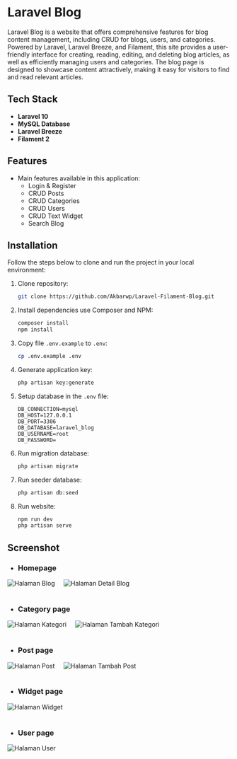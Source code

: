 # Laravel Blog

Laravel Blog is a website that offers comprehensive features for blog content management, including CRUD for blogs, users, and categories. Powered by Laravel, Laravel Breeze, and Filament, this site provides a user-friendly interface for creating, reading, editing, and deleting blog articles, as well as efficiently managing users and categories. The blog page is designed to showcase content attractively, making it easy for visitors to find and read relevant articles.

## Tech Stack

- **Laravel 10**
- **MySQL Database**
- **Laravel Breeze**
- **Filament 2**

## Features

- Main features available in this application:
  - Login & Register
  - CRUD Posts
  - CRUD Categories
  - CRUD Users
  - CRUD Text Widget
  - Search Blog

## Installation

Follow the steps below to clone and run the project in your local environment:

1. Clone repository:

    ```bash
    git clone https://github.com/Akbarwp/Laravel-Filament-Blog.git
    ```

2. Install dependencies use Composer and NPM:

    ```bash
    composer install
    npm install
    ```

3. Copy file `.env.example` to `.env`:

    ```bash
    cp .env.example .env
    ```

4. Generate application key:

    ```bash
    php artisan key:generate
    ```

5. Setup database in the `.env` file:

    ```plaintext
    DB_CONNECTION=mysql
    DB_HOST=127.0.0.1
    DB_PORT=3306
    DB_DATABASE=laravel_blog
    DB_USERNAME=root
    DB_PASSWORD=
    ```

6. Run migration database:

    ```bash
    php artisan migrate
    ```

7. Run seeder database:

    ```bash
    php artisan db:seed
    ```

8. Run website:

    ```bash
    npm run dev
    php artisan serve
    ```

## Screenshot

- ### **Homepage**

<img src="https://github.com/user-attachments/assets/5d5fc99f-fd33-4882-a614-0a2c5bb2a842" alt="Halaman Blog" width="" />
&nbsp;&nbsp;&nbsp;
<img src="https://github.com/user-attachments/assets/385a6ab3-72df-44a4-a597-972fc27583f1" alt="Halaman Detail Blog" width="" />
<br><br>

- ### **Category page**

<img src="https://github.com/user-attachments/assets/24cabd9d-e350-40f5-b007-2320d313a573" alt="Halaman Kategori" width="" />
&nbsp;&nbsp;&nbsp;
<img src="https://github.com/user-attachments/assets/5ed25365-1f6e-4d1c-af90-03fa14b22140" alt="Halaman Tambah Kategori" width="" />
<br><br>

- ### **Post page**

<img src="https://github.com/user-attachments/assets/28924d44-5216-41ed-a429-e84f035387d2" alt="Halaman Post" width="" />
&nbsp;&nbsp;&nbsp;
<img src="https://github.com/user-attachments/assets/f285f261-672c-4bc7-b0df-00b524935a9d" alt="Halaman Tambah Post" width="" />
<br><br>

- ### **Widget page**

<img src="https://github.com/user-attachments/assets/7ca9db9f-fc2c-49d2-be5a-f07bc926aab0" alt="Halaman Widget" width="" />
<br><br>

- ### **User page**

<img src="https://github.com/user-attachments/assets/b46a80de-9b72-434b-af16-37c263fe8c63" alt="Halaman User" width="" />
<br><br>
